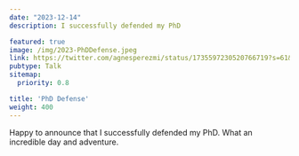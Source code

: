 ```yaml
---
date: "2023-12-14"
description: I successfully defended my PhD 

featured: true
image: /img/2023-PhDDefense.jpeg
link: https://twitter.com/agnesperezmi/status/1735597230520766719?s=61&t=52DFJ_3aglM2UxWB7zSoew
pubtype: Talk
sitemap:
  priority: 0.8

title: 'PhD Defense'
weight: 400
---
```


Happy to announce that I successfully defended my PhD. What an incredible day and adventure. 
 
